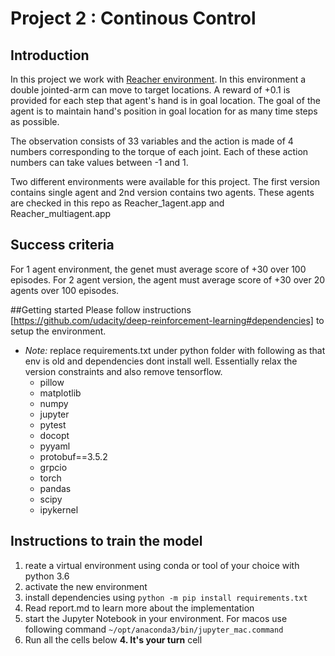 [//]: # (Image References)
[Image1]: https://video.udacity-data.com/topher/2018/June/5b1ea778_reacher/reacher.gif
# Project 2 : Continous Control

## Introduction
In this project we work with [Reacher environment](https://github.com/Unity-Technologies/ml-agents/blob/master/docs/Learning-Environment-Examples.md#reacher). In this environment a double jointed-arm can move to target locations. A reward of +0.1 is provided for each step that agent's hand is in goal location. The goal of the agent is to maintain hand's position in goal location for as many time steps as possible.

The observation consists of 33 variables and the action is made of 4 numbers corresponding to the torque of each joint. Each of these action numbers can take values between -1 and 1.

Two different environments were available for this project. The first version contains single agent and 2nd version contains two agents. These agents are checked in this repo as Reacher_1agent.app and Reacher_multiagent.app

## Success criteria
For 1 agent environment, the genet must average score of +30 over 100 episodes. For 2 agent version, the agent must average score of +30 over 20 agents over 100 episodes.

##Getting started
Please follow instructions [https://github.com/udacity/deep-reinforcement-learning#dependencies] to setup the environment. 
- <i>Note:</i> replace requirements.txt under python folder with following as that env is old and dependencies dont install well. Essentially relax the version constraints and also remove tensorflow.
    - pillow
    - matplotlib
    - numpy
    - jupyter
    - pytest
    - docopt
    - pyyaml
    - protobuf==3.5.2
    - grpcio
    - torch
    - pandas
    - scipy
    - ipykernel

## Instructions to train the model
1. reate a virtual environment using conda or tool of your choice with python 3.6
2. activate the new environment
3. install dependencies using `python -m pip install requirements.txt`
4. Read report.md to learn more about the implementation
5. start the Jupyter Notebook in your environment. For macos use following command `~/opt/anaconda3/bin/jupyter_mac.command`
6. Run all the cells below **4. It's your turn** cell
